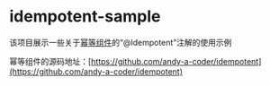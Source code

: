 # idempotent-sample
该项目展示一些关于[幂等组件](https://github.com/andy-a-coder/idempotent)的“@Idempotent”注解的使用示例

幂等组件的源码地址：[https://github.com/andy-a-coder/idempotent](https://github.com/andy-a-coder/idempotent)